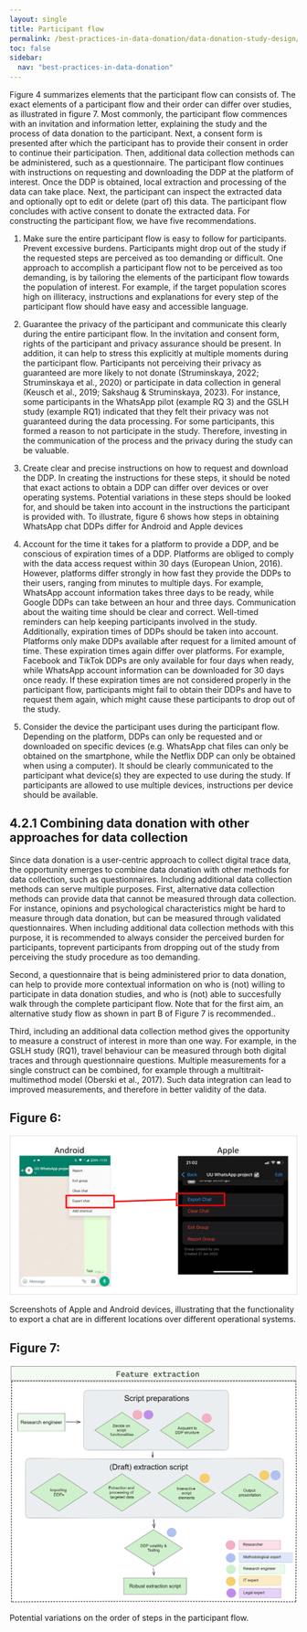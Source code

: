 ```yaml
---
layout: single
title: Participant flow
permalink: /best-practices-in-data-donation/data-donation-study-design/participant-flow
toc: false
sidebar:
  nav: "best-practices-in-data-donation"
---
```


Figure 4 summarizes elements that the participant flow can consists of. The exact elements of a participant flow and their order can differ over studies, as illustrated in figure 7. Most commonly, the participant flow commences with an invitation and information letter, explaining the study and the process of data donation to the participant. Next, a consent form is presented after which the participant has to provide their consent in order to continue their participation. Then, additional data collection methods can be administered, such as a questionnaire. The participant flow continues with instructions on requesting and downloading the DDP at the platform of interest. Once the DDP is obtained, local extraction and processing of the data can take place. Next, the participant can inspect the extracted data and optionally opt to edit or delete (part of) this data. The participant flow concludes with active consent to donate the extracted data. For constructing the participant flow, we have five recommendations.

 1. Make sure the entire participant flow is easy to follow for participants. Prevent excessive burdens. Participants might drop out of the study if the requested steps are perceived as too demanding or difficult. One approach to accomplish a participant flow not to be perceived as too demanding, is by tailoring the elements of the participant flow towards the population of interest. For example, if the target population scores high on illiteracy, instructions and explanations for every step of the participant flow should have easy and accessible language.

 2. Guarantee the privacy of the participant and communicate this clearly during the entire participant flow. In the invitation and consent form, rights of the participant and privacy assurance should be present. In addition, it can help to stress this explicitly at multiple moments during the participant flow. Participants not perceiving their privacy as guaranteed are more likely to not donate (Struminskaya, 2022; Struminskaya et al., 2020) or participate in data collection in general (Keusch et al., 2019; Sakshaug & Struminskaya, 2023). For instance, some participants in the WhatsApp pilot (example RQ 3) and the GSLH study (example RQ1) indicated that they felt their privacy was not guaranteed during the data processing. For some participants, this formed a reason to not participate in the study. Therefore, investing in the communication of the process and the privacy during the study can be valuable.

 3. Create clear and precise instructions on how to request and download the DDP. In creating the instructions for these steps, it should be noted that exact actions to obtain a DDP can differ over devices or over operating systems. Potential variations in these steps should be looked for, and should be taken into account in the instructions the participant is provided with. To illustrate, figure 6 shows how steps in obtaining WhatsApp chat DDPs differ for Android and Apple devices

 4. Account for the time it takes for a platform to provide a DDP, and be conscious of expiration times of a DDP. Platforms are obliged to comply with the data access request within 30 days (European Union, 2016). However, platforms differ strongly in how fast they provide the DDPs to their users, ranging from minutes to multiple days. For example, WhatsApp account information takes three days to be ready, while Google DDPs can take between an hour and three days. Communication about the waiting time should be clear and correct. Well-timed reminders can help keeping participants involved in the study. Additionally, expiration times of DDPs should be taken into account. Platforms only make DDPs available after request for a limited amount of time. These expiration times again differ over platforms. For example, Facebook and TikTok DDPs are only available for four days when ready, while WhatsApp account information can be downloaded for 30 days once ready. If these expiration times are not considered properly in the participant flow, participants might fail to obtain their DDPs and have to request them again, which might cause these participants to drop out of the study.

 5. Consider the device the participant uses during the participant flow. Depending on the platform, DDPs can only be requested and or downloaded on specific devices (e.g. WhatsApp chat files can only be obtained on the smartphone, while the Netflix DDP can only be obtained when using a computer). It should be clearly communicated to the participant what device(s) they are expected to use during the study. If participants are allowed to use multiple devices, instructions per device should be available.

## 4.2.1 Combining data donation with other approaches for data collection
Since data donation is a user-centric approach to collect digital trace data, the opportunity emerges to combine data donation with other methods for data collection, such as questionnaires. Including additional data collection methods can serve multiple purposes. First, alternative data collection methods can provide data that cannot be measured through data collection. For instance, opinions and psychological characteristics might be hard to measure through data donation, but can be measured through validated questionnaires. When including additional data collection methods with this purpose, it is recommended to always consider the perceived burden for participants, toprevent participants from dropping out of the study from perceiving the study procedure as too demanding.

Second, a questionnaire that is being administered prior to data donation, can help to provide more contextual information on who is (not) willing to participate in data donation studies, and who is (not) able to succesfully walk through the complete participant flow. Note that for the first aim, an alternative study flow as shown in part B of Figure 7 is recommended..

Third, including an additional data collection method gives the opportunity to measure a construct of interest in more than one way. For example, in the GSLH study (RQ1), travel behaviour can be measured through both digital traces and through questionnaire questions. Multiple measurements for a single construct can be combined, for example through a multitrait-multimethod model (Oberski et al., 2017). Such data integration can lead to improved measurements, and therefore in better validity of the data.

## Figure 6:
![Figure 6: Screenshots of Apple and Android devices, illustrating that the functionality to export a chat are in different locations over different operational systems.](/assets/images/about/WhatsApp_request_example.png)


Screenshots of Apple and Android devices, illustrating that the functionality to export a chat are in different locations over different operational systems.

## Figure 7:
![Figure 7: Potential variations on the order of steps in the participant flow.](/assets/images/about/feature_extraction_v3.png)

Potential variations on the order of steps in the participant flow.